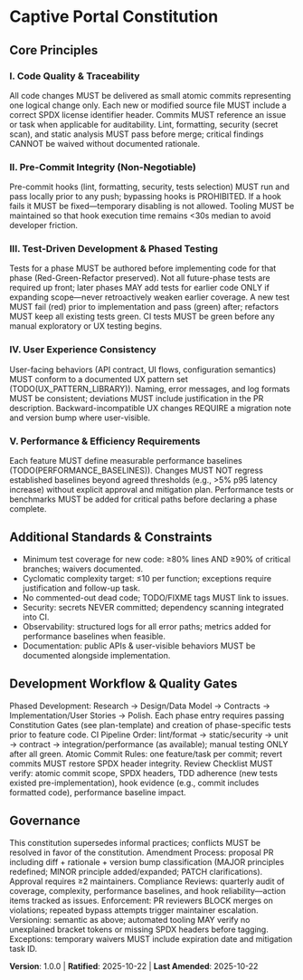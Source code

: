 # Captive Portal Constitution
<!-- Project governance and non‑negotiable engineering standards -->

<!--
Sync Impact Report:
Version: 1.0.0 (new)
Modified principles: N/A (initial set)
Added sections: Core Principles; Additional Standards & Constraints; Development Workflow & Quality Gates; Governance
Removed sections: None
Templates requiring updates: .specify/templates/plan-template.md ✅ | .specify/templates/spec-template.md ⚠ (review UX & performance constraints) | .specify/templates/tasks-template.md ⚠ (ensure TDD checkpoints) | README.md ⚠ (add principles summary)
Deferred TODOs: TODO(PERFORMANCE_BASELINES): define concrete p95 latency & resource targets; TODO(UX_PATTERN_LIBRARY): enumerate UX components & guidelines; TODO(RATIFICATION_DATE): confirm adoption date if different.
-->

## Core Principles

### I. Code Quality & Traceability
All code changes MUST be delivered as small atomic commits representing one logical change only.
Each new or modified source file MUST include a correct SPDX license identifier header.
Commits MUST reference an issue or task when applicable for auditability.
Lint, formatting, security (secret scan), and static analysis MUST pass before merge; critical findings CANNOT be waived without documented rationale.

### II. Pre-Commit Integrity (Non-Negotiable)
Pre-commit hooks (lint, formatting, security, tests selection) MUST run and pass locally prior to any push; bypassing hooks is PROHIBITED.
If a hook fails it MUST be fixed—temporary disabling is not allowed.
Tooling MUST be maintained so that hook execution time remains <30s median to avoid developer friction.

### III. Test-Driven Development & Phased Testing
Tests for a phase MUST be authored before implementing code for that phase (Red-Green-Refactor preserved).
Not all future-phase tests are required up front; later phases MAY add tests for earlier code ONLY if expanding scope—never retroactively weaken earlier coverage.
A new test MUST fail (red) prior to implementation and pass (green) after; refactors MUST keep all existing tests green.
CI tests MUST be green before any manual exploratory or UX testing begins.

### IV. User Experience Consistency
User-facing behaviors (API contract, UI flows, configuration semantics) MUST conform to a documented UX pattern set (TODO(UX_PATTERN_LIBRARY)).
Naming, error messages, and log formats MUST be consistent; deviations MUST include justification in the PR description.
Backward-incompatible UX changes REQUIRE a migration note and version bump where user-visible.

### V. Performance & Efficiency Requirements
Each feature MUST define measurable performance baselines (TODO(PERFORMANCE_BASELINES)).
Changes MUST NOT regress established baselines beyond agreed thresholds (e.g., >5% p95 latency increase) without explicit approval and mitigation plan.
Performance tests or benchmarks MUST be added for critical paths before declaring a phase complete.

## Additional Standards & Constraints
- Minimum test coverage for new code: ≥80% lines AND ≥90% of critical branches; waivers documented.
- Cyclomatic complexity target: ≤10 per function; exceptions require justification and follow-up task.
- No commented-out dead code; TODO/FIXME tags MUST link to issues.
- Security: secrets NEVER committed; dependency scanning integrated into CI.
- Observability: structured logs for all error paths; metrics added for performance baselines when feasible.
- Documentation: public APIs & user-visible behaviors MUST be documented alongside implementation.

## Development Workflow & Quality Gates
Phased Development: Research → Design/Data Model → Contracts → Implementation/User Stories → Polish.
Each phase entry requires passing Constitution Gates (see plan-template) and creation of phase-specific tests prior to feature code.
CI Pipeline Order: lint/format → static/security → unit → contract → integration/performance (as available); manual testing ONLY after all green.
Atomic Commit Rules: one feature/task per commit; revert commits MUST restore SPDX header integrity.
Review Checklist MUST verify: atomic commit scope, SPDX headers, TDD adherence (new tests existed pre-implementation), hook evidence (e.g., commit includes formatted code), performance baseline impact.

## Governance
This constitution supersedes informal practices; conflicts MUST be resolved in favor of the constitution.
Amendment Process: proposal PR including diff + rationale + version bump classification (MAJOR principles redefined; MINOR principle added/expanded; PATCH clarifications). Approval requires ≥2 maintainers.
Compliance Reviews: quarterly audit of coverage, complexity, performance baselines, and hook reliability—action items tracked as issues.
Enforcement: PR reviewers BLOCK merges on violations; repeated bypass attempts trigger maintainer escalation.
Versioning: semantic as above; automated tooling MAY verify no unexplained bracket tokens or missing SPDX headers before tagging.
Exceptions: temporary waivers MUST include expiration date and mitigation task ID.

**Version**: 1.0.0 | **Ratified**: 2025-10-22 | **Last Amended**: 2025-10-22
